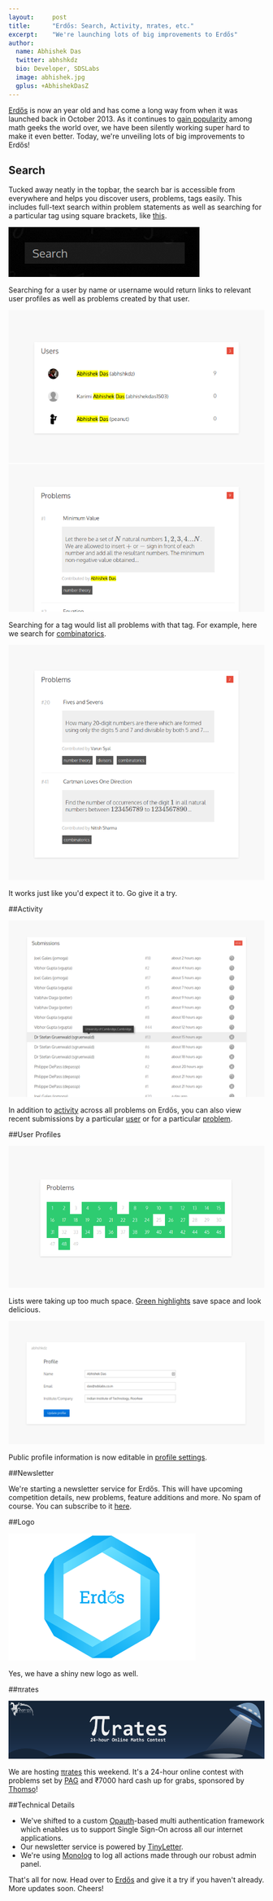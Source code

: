 ```yaml
---
layout:     post
title:      "Erdős: Search, Activity, πrates, etc."
excerpt:    "We're launching lots of big improvements to Erdős"
author:
  name: Abhishek Das
  twitter: abhshkdz
  bio: Developer, SDSLabs
  image: abhishek.jpg
  gplus: +AbhishekDasZ
---
```


[Erdős][erdos] is now an year old and has come a long way from when it was launched back in October 2013. As it continues to [gain popularity](https://news.ycombinator.com/item?id=8313702) among math geeks the world over, we have been silently working super hard to make it even better. Today, we're unveiling lots of big improvements to Erdős!

## Search

Tucked away neatly in the topbar, the search bar is accessible from everywhere and helps you discover users, problems, tags easily. This includes full-text search within problem statements as well as searching for a particular tag using square brackets, like [this](http://erdos.sdslabs.co/search?q=%5Bnumber%20theory%5D).

![search](/images/posts/erdos-updates/search.png)

Searching for a user by name or username would return links to relevant user profiles as well as problems created by that user.

![search_users](/images/posts/erdos-updates/search_users.png)
![search_problems_2](/images/posts/erdos-updates/search_problems_2.png)

Searching for a tag would list all problems with that tag. For example, here we search for [combinatorics](http://erdos.sdslabs.co/search?q=combinatorics).

![search_tags](/images/posts/erdos-updates/search_tags.png)

It works just like you'd expect it to. Go give it a try.

##Activity

![activity](/images/posts/erdos-updates/activity.png)

In addition to [activity](http://erdos.sdslabs.co/activity) across all problems on Erdős, you can also view recent submissions by a particular [user](http://erdos.sdslabs.co/activity/users/Min) or for a particular [problem](http://erdos.sdslabs.co/activity/problems/2).

##User Profiles

![solved_problems](/images/posts/erdos-updates/solved_problems.png)

Lists were taking up too much space. [Green highlights](http://erdos.sdslabs.co/users/Nihal) save space and look delicious.

![profile](/images/posts/erdos-updates/profile.png)

Public profile information is now editable in [profile settings](http://erdos.sdslabs.co/settings/profile).

##Newsletter

We're starting a newsletter service for Erdős. This will have upcoming competition details, new problems, feature additions and more. No spam of course. You can subscribe to it [here](http://tinyletter.com/erdos).

##Logo

![phex](/images/posts/erdos-updates/phex.png)

Yes, we have a shiny new logo as well.

##πrates

![πrates](/images/posts/erdos-updates/pi-rates-cover.png)

We are hosting [πrates](http://erdos.sdslabs.co/competitions/pi-rates) this weekend. It's a 24-hour online contest with problems set by [PAG](http://pag.sdslabs.co) and ₹7000 hard cash up for grabs, sponsored by [Thomso](http://thomso.in)!

##Technical Details

- We've shifted to a custom [Opauth](http://opauth.org/)-based multi authentication framework which enables us to support Single Sign-On across all our internet applications.
- Our newsletter service is powered by [TinyLetter](http://tinyletter.com/).
- We're using [Monolog](https://github.com/Seldaek/monolog) to log all actions made through our robust admin panel.

That's all for now. Head over to [Erdős][erdos] and give it a try if you haven't already. More updates soon. Cheers!

[erdos]: http://erdos.sdslabs.co